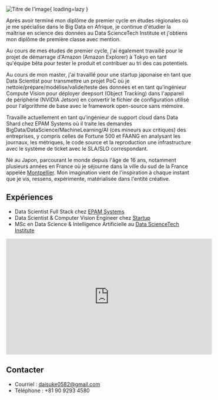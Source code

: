 
![Titre de l'image](https://pbs.twimg.com/profile_images/1448057392747319297/I40_1jBt_400x400.jpg){ loading=lazy }


Après avoir terminé mon diplôme de premier cycle en études régionales où je me spécialise dans le Big Data en Afrique, je continue d'étudier la maîtrise en science des données au Data ScienceTech Institute et j'obtiens mon diplôme de première classe avec mention.

Au cours de mes études de premier cycle, j'ai également travaillé pour le projet de démarrage d'Amazon (Amazon Explorer) à Tokyo en tant qu'équipe bêta pour tester le produit et contribuer au tri des cas potentiels.

Au cours de mon master, j'ai travaillé pour une startup japonaise en tant que Data Scientist pour transmettre un projet PoC où je nettoie/prépare/modélise/valide/teste des données et en tant qu'ingénieur Compute Vision pour déployer deepsort (Object Tracking) dans l'appareil de périphérie (NVIDIA Jetson) en convertir le fichier de configuration utilisé pour l'algorithme de base avec le framework open-source sans mémoire.

Travaille actuellement en tant qu'ingénieur de support cloud dans Data Shard chez EPAM Systems où il traite les demandes BigData/DataScience/MachineLearning/AI (ces mineurs aux critiques) des entreprises, y compris celles de Fortune 500 et FAANG en analysant les journaux, les métriques, le code source et la reproduction une infrastructure avec le système de ticket avec le SLA/SLO correspondant.

Né au Japon, parcourant le monde depuis l'âge de 16 ans, notamment plusieurs années en France où je séjourne dans la ville du sud de la France appelée [Montpellier](https://www.youtube.com/watch?v=jb1eNSH4EGQ&ab_channel=DaisukeKuwabara). Mon imagination vient de l'inspiration à chaque instant que je vis, ressens, expérimente, matérialisée dans l'entité créative.



## Expériences

- Data Scientist Full Stack chez [EPAM Systems](https://www.epam.com/)
- Data Scientist & Computer Vision Engineer chez [Startup](https://datafluct.com/)
- MSc en Data Science & Intelligence Artificielle au [Data ScienceTech Institute](https://www.datasciencetech.institute/)

<iframe width="560" height="315" src="https://www.youtube.com/embed/RuatqthpLAs" title="Lecteur vidéo YouTube" frameborder="0" allow="accéléromètre ; lecture automatique ; presse-papiers- écriture ; média crypté ; gyroscope ; image dans l'image" allowfullscreen></iframe>

## Contacter
- Courriel : daisuke0582@gmail.com
- Téléphone : +81 90 9293 4580